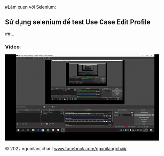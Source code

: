 
#Làm quen với Selenium:

## Sử dụng selenium để test Use Case Edit Profile
##...

### Video:
![File GIF](https://github.com/nguoilangchai/selenium-2-go/blob/main/videoDemoEditProfileBySelenium.gif)

© 2022 nguoilangchai | www.facebook.com/nguoilangchaii/